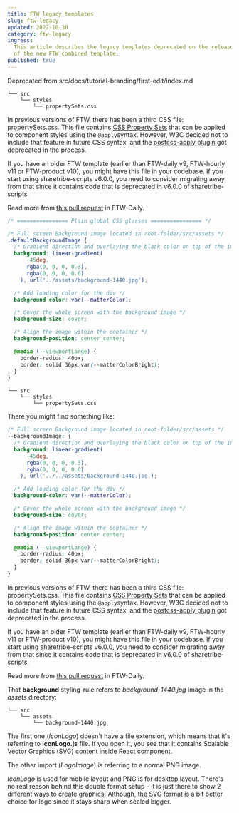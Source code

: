 ```yaml
---
title: FTW legacy templates
slug: ftw-legacy
updated: 2022-10-30
category: ftw-legacy
ingress:
  This article describes the legacy templates deprecated on the release
  of the new FTW combined template.
published: true
---
```


Deprecated from src/docs/tutorial-branding/first-edit/index.md
<extrainfo title="I have a propertySets.css file. What is that?">

```shell
└── src
    └── styles
        └── propertySets.css
```

In previous versions of FTW, there has been a third CSS file:
propertySets.css. This file contains
[CSS Property Sets](https://chromestatus.com/feature/5753701012602880)
that can be applied to component styles using the `@apply`syntax.
However, W3C decided not to include that feature in future CSS syntax,
and the
[postcss-apply plugin](https://github.com/pascalduez/postcss-apply) got
deprecated in the process.

If you have an older FTW template (earlier than FTW-daily v9, FTW-hourly
v11 or FTW-product v10), you might have this file in your codebase. If
you start using sharetribe-scripts v6.0.0, you need to consider
migrating away from that since it contains code that is deprecated in
v6.0.0 of sharetribe-scripts.

Read more from
[this pull request](https://github.com/sharetribe/ftw-daily/pull/1531)
in FTW-Daily.

</extrainfo>

```css
/* ================ Plain global CSS glasses ================ */

/* Full screen Background image located in root-folder/src/assets */
.defaultBackgroundImage {
  /* Gradient direction and overlaying the black color on top of the image for better readability */
  background: linear-gradient(
      -45deg,
      rgba(0, 0, 0, 0.3),
      rgba(0, 0, 0, 0.6)
    ), url('../assets/background-1440.jpg');

  /* Add loading color for the div */
  background-color: var(--matterColor);

  /* Cover the whole screen with the background image */
  background-size: cover;

  /* Align the image within the container */
  background-position: center center;

  @media (--viewportLarge) {
    border-radius: 40px;
    border: solid 36px var(--matterColorBright);
  }
}
```

<extrainfo title="I can't find it, but I have something similar in a file called propertySets.css. What is that?">

```shell
└── src
    └── styles
        └── propertySets.css
```

There you might find something like:

```css
/* Full screen Background image located in root-folder/src/assets */
--backgroundImage: {
  /* Gradient direction and overlaying the black color on top of the image for better readability */
  background: linear-gradient(
      -45deg,
      rgba(0, 0, 0, 0.3),
      rgba(0, 0, 0, 0.6)
    ), url('../../assets/background-1440.jpg');

  /* Add loading color for the div */
  background-color: var(--matterColor);

  /* Cover the whole screen with the background image */
  background-size: cover;

  /* Align the image within the container */
  background-position: center center;

  @media (--viewportLarge) {
    border-radius: 40px;
    border: solid 36px var(--matterColorBright);
  }
}
```

In previous versions of FTW, there has been a third CSS file:
propertySets.css. This file contains
[CSS Property Sets](https://chromestatus.com/feature/5753701012602880)
that can be applied to component styles using the `@apply`syntax.
However, W3C decided not to include that feature in future CSS syntax,
and the
[postcss-apply plugin](https://github.com/pascalduez/postcss-apply) got
deprecated in the process.

If you have an older FTW template (earlier than FTW-daily v9, FTW-hourly
v11 or FTW-product v10), you might have this file in your codebase. If
you start using sharetribe-scripts v6.0.0, you need to consider
migrating away from that since it contains code that is deprecated in
v6.0.0 of sharetribe-scripts.

Read more from
[this pull request](https://github.com/sharetribe/ftw-daily/pull/1531)
in FTW-Daily.

</extrainfo>

That **background** styling-rule refers to _background-1440.jpg_ image
in the _assets_ directory:

```shell
└── src
    └── assets
        └── background-1440.jpg
```

The first one (_IconLogo_) doesn't have a file extension, which means
that it's referring to **IconLogo.js** file. If you open it, you see
that it contains Scalable Vector Graphics (SVG) content inside React
component.

The other import (_LogoImage_) is referring to a normal PNG image.

_IconLogo_ is used for mobile layout and PNG is for desktop layout.
There's no real reason behind this double format setup - it is just
there to show 2 different ways to create graphics. Although, the SVG
format is a bit better choice for logo since it stays sharp when scaled
bigger.
